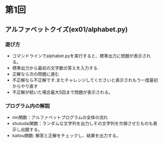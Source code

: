 # 第1回
## アルファベットクイズ(ex01/alphabet.py)
### 遊び方
* コマンドラインでalphabet.pyを実行すると、標準出力に問題が表示される。
* 標準出力から最初の文字数の答えを入力する.
* 正解なら次の問題に進む
* 不正解なら不正解です.またチャレンジしてくださいと表示されもう一度最初からやり直す
* 不正解が続いた場合最大5回まで問題が表示される。
### プログラム内の解説
* mn関数：アルファベットプログラムの全体の流れ
* shutudai関数：ランダムな文字列を出力しその文字列を欠損させたものも表示し出題する。
* kaitou関数: 解答と正解をチェックし、結果を出力する。